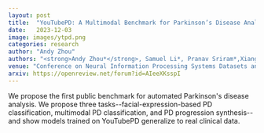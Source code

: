 ```yaml
---
layout: post
title:  "YouTubePD: A Multimodal Benchmark for Parkinson’s Disease Analysis"
date:   2023-12-03
image: images/ytpd.png
categories: research
author: "Andy Zhou"
authors: "<strong>Andy Zhou*</strong>, Samuel Li*, Pranav Sriram*,Xiang Li*, Jiahua Dong*, Ansh Sharma, Yuanyi Zhong, Shirui Luo, Volodymyr Kindratenko, George Heintz, Christopher Zallek, Yuxiong Wang"
venue: "Conference on Neural Information Processing Systems Datasets and Benchmarks Track"
arxiv: https://openreview.net/forum?id=AIeeXKsspI
---
```

We propose the first public benchmark for automated Parkinson's disease analysis. We propose three tasks--facial-expression-based
PD classification, multimodal PD classification, and PD progression synthesis--and show models trained on YouTubePD generalize to real clinical data.
